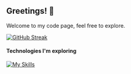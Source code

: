 ## Greetings! 🍂
Welcome to my code page, feel free to explore.

[![GitHub Streak](https://streak-stats.demolab.com?user=vinicius-arg&theme=tokyonight&mode=weekly&hide_border=true)](https://git.io/streak-stats)

#### Technologies I'm exploring

[![My Skills](https://skillicons.dev/icons?i=html,css,js,react,redux,nodejs,express,c,cpp,cs,python,mongodb,arduino,java)](https://skillicons.dev)
